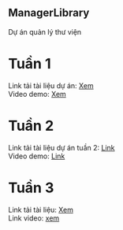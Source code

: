 ## ManagerLibrary
Dự án quản lý thư viện <br>
# Tuần 1
Link tải tài liệu dự án: <a href="https://acrobat.adobe.com/id/urn:aaid:sc:AP:baa10abb-aff6-4fd0-8e3e-fe05dce39870">Xem</a> <br/>
Video demo: <a href = "https://www.dropbox.com/scl/fi/v66eg91946n2n66j30k0y/bandicam-2023-09-20-14-18-53-585.mp4?rlkey=pd0h0w4gmwjr8llvvr3631kc1&dl=0">Xem</a> <br>
# Tuần 2 
Link tải tài liệu dự án tuần 2: <a href="https://acrobat.adobe.com/id/urn:aaid:sc:ap:8682b6bf-d132-44d0-b3a2-e02a81e2fa56">Link</a> <br>
Video demo: <a href = "https://www.dropbox.com/scl/fi/9s2zhr94imsztkhcnysmt/bandicam-2023-09-27-13-11-20-623.mp4?rlkey=9nog3sw4o1oaextj5jax5uzsq&dl=0">Link</a>
# Tuần 3
Link tải tài liệu: <a href ="">Xem</a> <br>
Link video: <a href="https://www.dropbox.com/scl/fi/z73f8ehxm80r5blkdys8e/Screen-Recording-2023-10-04-at-14.57.12.mov?rlkey=s7khpjfddko10pfs2llsh1wvy&dl=0">xem</a>

